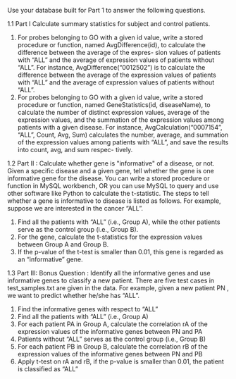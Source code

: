 Use your database built for Part 1 to answer the following questions.

1.1	Part I 
Calculate summary statistics for subject and control patients.
1.	For probes belonging to GO with a given id value, write a stored procedure or function, named AvgDifference(id), to calculate the difference between the average of the expres- sion values of patients with “ALL” and the average of expression values of patients without “ALL”. For instance, AvgDifference(“0012502”) is to calculate the difference between the average of the expression values of patients with “ALL” and the average of expression values of patients without “ALL”.
2.	For probes belonging to GO with a given id value, write a stored procedure or function, named GeneStatistics(id, diseaseName), to calculate the number of distinct expression values, average of the expression values, and the summation of the expression values among patients with a given disease. For instance, AvgCalculation(“0007154”, “ALL”, Count, Avg, Sum) calculates the number, average, and summation of the expression values among patients with “ALL”, and save the results into count, avg, and sum respec- tively.

1.2	Part II :
Calculate whether gene is "informative" of a disease, or not.
Given a specific disease and a given gene, tell whether the gene is one informative gene for the disease. You can write a stored procedure or function in MySQL workbench, OR you can use MySQL to query and use other software like Python to calculate the t-statistic.
The steps to tell whether a gene is informative to disease is listed as follows. For example, suppose we are interested in the cancer “ALL”.
1.	Find all the patients with “ALL” (i.e., Group A), while the other patients serve as the control group (i.e., Group B).
2.	For the gene, calculate the t-statistics for the expression values between Group A and Group B.
3.	If the p-value of the t-test is smaller than 0.01, this gene is regarded as an “informative” gene.

1.3	Part III: Bonus Question :
Identify all the informative genes and use informative genes to classify a new patient. There are five test cases in test_samples.txt are given in the data.
For example, given a new patient PN , we want to predict whether he/she has “ALL”.
1.	Find the informative genes with respect to “ALL”
2.	Find all the patients with “ALL” (i.e., Group A)
3.	For each patient PA in Group A, calculate the correlation rA of the expression values of the informative genes between PN and PA
4.	Patients without “ALL” serves as the control group (i.e., Group B)
5.	For each patient PB in Group B, calculate the correlation rB of the expression values of the informative genes between PN and PB
6.	Apply t-test on rA and rB, if the p-value is smaller than 0.01, the patient is classified as “ALL”
